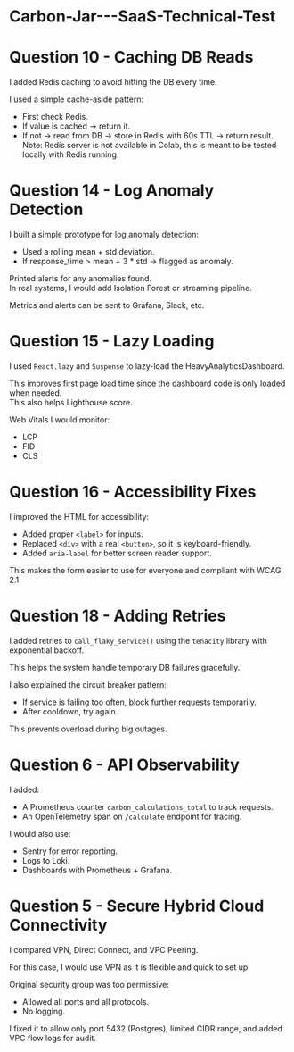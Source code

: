 # Carbon-Jar---SaaS-Technical-Test

# Question 10 - Caching DB Reads

I added Redis caching to avoid hitting the DB every time.  

I used a simple cache-aside pattern:
- First check Redis.
- If value is cached → return it.
- If not → read from DB → store in Redis with 60s TTL → return result.
Note: Redis server is not available in Colab, this is meant to be tested locally with Redis running.

# Question 14 - Log Anomaly Detection

I built a simple prototype for log anomaly detection:
- Used a rolling mean + std deviation.
- If response_time > mean + 3 * std → flagged as anomaly.

Printed alerts for any anomalies found.  
In real systems, I would add Isolation Forest or streaming pipeline.

Metrics and alerts can be sent to Grafana, Slack, etc.

# Question 15 - Lazy Loading

I used `React.lazy` and `Suspense` to lazy-load the HeavyAnalyticsDashboard.

This improves first page load time since the dashboard code is only loaded when needed.  
This also helps Lighthouse score.

Web Vitals I would monitor:
- LCP
- FID
- CLS

# Question 16 - Accessibility Fixes

I improved the HTML for accessibility:
- Added proper `<label>` for inputs.
- Replaced `<div>` with a real `<button>`, so it is keyboard-friendly.
- Added `aria-label` for better screen reader support.

This makes the form easier to use for everyone and compliant with WCAG 2.1.

# Question 18 - Adding Retries

I added retries to `call_flaky_service()` using the `tenacity` library with exponential backoff.

This helps the system handle temporary DB failures gracefully.

I also explained the circuit breaker pattern:
- If service is failing too often, block further requests temporarily.
- After cooldown, try again.

This prevents overload during big outages.


# Question 6 - API Observability

I added:
- A Prometheus counter `carbon_calculations_total` to track requests.
- An OpenTelemetry span on `/calculate` endpoint for tracing.

I would also use:
- Sentry for error reporting.
- Logs to Loki.
- Dashboards with Prometheus + Grafana.

# Question 5 - Secure Hybrid Cloud Connectivity

I compared VPN, Direct Connect, and VPC Peering.

For this case, I would use VPN as it is flexible and quick to set up.

Original security group was too permissive:
- Allowed all ports and all protocols.
- No logging.

I fixed it to allow only port 5432 (Postgres), limited CIDR range, and added VPC flow logs for audit.






